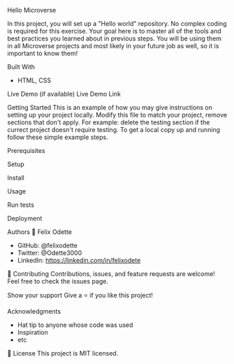 Hello Microverse

In this project, you will set up a "Hello world" repository. No complex coding is required for this exercise. Your goal here is to master all of the tools and best practices you learned about in previous steps. You will be using them in all Microverse projects and most likely in your future job as well, so it is important to know them!

Built With
* HTML, CSS

Live Demo (if available)
Live Demo Link

Getting Started
This is an example of how you may give instructions on setting up your project locally. Modify this file to match your project, remove sections that don't apply. For example: delete the testing section if the currect project doesn't require testing.
To get a local copy up and running follow these simple example steps.

Prerequisites

Setup

Install

Usage

Run tests

Deployment

Authors
👤 Felix Odette
* GitHub: @felixodette
* Twitter: @Odette3000
* LinkedIn: https://linkedin.com/in/felixodete

🤝 Contributing
Contributions, issues, and feature requests are welcome!
Feel free to check the issues page.

Show your support
Give a ⭐️ if you like this project!

Acknowledgments
* Hat tip to anyone whose code was used
* Inspiration
* etc

📝 License
This project is MIT licensed.

